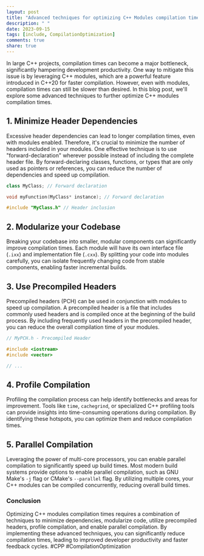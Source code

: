 ```yaml
---
layout: post
title: "Advanced techniques for optimizing C++ Modules compilation times"
description: " "
date: 2023-09-15
tags: [include, CompilationOptimization]
comments: true
share: true
---
```


In large C++ projects, compilation times can become a major bottleneck, significantly hampering development productivity. One way to mitigate this issue is by leveraging C++ modules, which are a powerful feature introduced in C++20 for faster compilation. However, even with modules, compilation times can still be slower than desired. In this blog post, we'll explore some advanced techniques to further optimize C++ modules compilation times.

## 1. Minimize Header Dependencies
Excessive header dependencies can lead to longer compilation times, even with modules enabled. Therefore, it's crucial to minimize the number of headers included in your modules. One effective technique is to use "forward-declaration" wherever possible instead of including the complete header file. By forward-declaring classes, functions, or types that are only used as pointers or references, you can reduce the number of dependencies and speed up compilation.

```cpp
class MyClass; // Forward declaration

void myFunction(MyClass* instance); // Forward declaration

#include "MyClass.h" // Header inclusion
```

## 2. Modularize your Codebase
Breaking your codebase into smaller, modular components can significantly improve compilation times. Each module will have its own interface file (`.ixx`) and implementation file (`.cxx`). By splitting your code into modules carefully, you can isolate frequently changing code from stable components, enabling faster incremental builds.

## 3. Use Precompiled Headers
Precompiled headers (PCH) can be used in conjunction with modules to speed up compilation. A precompiled header is a file that includes commonly used headers and is compiled once at the beginning of the build process. By including frequently used headers in the precompiled header, you can reduce the overall compilation time of your modules.

```cpp
// MyPCH.h - Precompiled Header

#include <iostream>
#include <vector>

// ...
```

## 4. Profile Compilation
Profiling the compilation process can help identify bottlenecks and areas for improvement. Tools like `time`, `cachegrind`, or specialized C++ profiling tools can provide insights into time-consuming operations during compilation. By identifying these hotspots, you can optimize them and reduce compilation times.

## 5. Parallel Compilation
Leveraging the power of multi-core processors, you can enable parallel compilation to significantly speed up build times. Most modern build systems provide options to enable parallel compilation, such as GNU Make's `-j` flag or CMake's `--parallel` flag. By utilizing multiple cores, your C++ modules can be compiled concurrently, reducing overall build times.

### Conclusion
Optimizing C++ modules compilation times requires a combination of techniques to minimize dependencies, modularize code, utilize precompiled headers, profile compilation, and enable parallel compilation. By implementing these advanced techniques, you can significantly reduce compilation times, leading to improved developer productivity and faster feedback cycles. #CPP #CompilationOptimization
